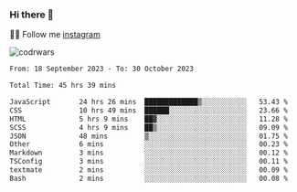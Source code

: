 ### Hi there 👋

👨‍💻 Follow me [instagram](https://instagram.com/an.grsmnko?igshid=ZDdkNTZiNTM=](https://instagram.com/an.grsmnko?igshid=ZDdkNTZiNTM=))

![codrwars](https://www.codewars.com/users/rsschool_c9af20f58c35c696/badges/micro) 

<!--START_SECTION:waka-->

```txt
From: 18 September 2023 - To: 30 October 2023

Total Time: 45 hrs 39 mins

JavaScript       24 hrs 26 mins  █████████████▒░░░░░░░░░░░   53.43 %
CSS              10 hrs 49 mins  ██████░░░░░░░░░░░░░░░░░░░   23.66 %
HTML             5 hrs 9 mins    ██▓░░░░░░░░░░░░░░░░░░░░░░   11.28 %
SCSS             4 hrs 9 mins    ██▒░░░░░░░░░░░░░░░░░░░░░░   09.09 %
JSON             48 mins         ▒░░░░░░░░░░░░░░░░░░░░░░░░   01.75 %
Other            6 mins          ░░░░░░░░░░░░░░░░░░░░░░░░░   00.23 %
Markdown         3 mins          ░░░░░░░░░░░░░░░░░░░░░░░░░   00.12 %
TSConfig         3 mins          ░░░░░░░░░░░░░░░░░░░░░░░░░   00.11 %
textmate         2 mins          ░░░░░░░░░░░░░░░░░░░░░░░░░   00.09 %
Bash             2 mins          ░░░░░░░░░░░░░░░░░░░░░░░░░   00.08 %
```

<!--END_SECTION:waka-->
